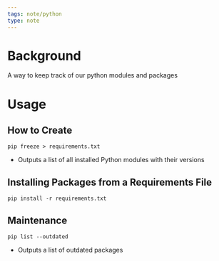 ```yaml
---
tags: note/python
type: note
---
```

# Background
A way to keep track of our python modules and packages 

# Usage
## How to Create
```
pip freeze > requirements.txt
```
- Outputs a list of all installed Python modules with their versions

## Installing Packages from a Requirements File
```
pip install -r requirements.txt
```

## Maintenance
```
pip list --outdated
```
- Outputs a list of outdated packages